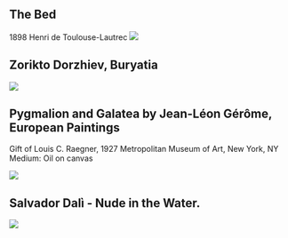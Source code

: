 



## Τhe Βed
1898
Henri de Toulouse-Lautrec
<img src="https://64.media.tumblr.com/176fe16320a64117b8d26fe55a030213/b39a8e1a0ce999a3-a5/s500x750/e86e1f6333ba3f8ac74f37500e476fe2b65109dc.jpg">


## Zorikto Dorzhiev, Buryatia
<img src="https://64.media.tumblr.com/e3403a5a8ecefe75cff5555548b1dd40/b17cd2a2109f609b-18/s500x750/d8d659e86fd0de59ea959523c242b027e39774bf.jpg">


## Pygmalion and Galatea by Jean-Léon Gérôme, European Paintings
Gift of Louis C. Raegner, 1927 Metropolitan Museum of Art, New York, NY
Medium: Oil on canvas

<img src="https://64.media.tumblr.com/4c2ed3ef990ee25b7966c81cc7aaed78/e7402e6169ba281d-b7/s400x600/31ed11fd0230b7dd6e655333839e30a11973d195.jpg">

## Salvador Dalì - Nude in the Water.
<img src="https://64.media.tumblr.com/2f5c51435307c961692a0c0fc57f5549/c579d51e429fcacf-4e/s500x750/c9317a78dfcccc25b6cd2efdd6cccd3627386a34.jpg">
